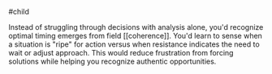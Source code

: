 #child 
 
Instead of struggling through decisions with analysis alone, you'd recognize optimal timing emerges from field [[coherence]]. You'd learn to sense when a situation is "ripe" for action versus when resistance indicates the need to wait or adjust approach. This would reduce frustration from forcing solutions while helping you recognize authentic opportunities.